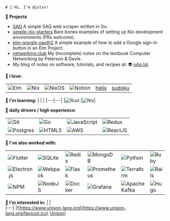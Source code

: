 ```
# 👋 Hi, I’m @jxlxx!
```
**🧪 Projects**
- [SAQ](https://github.com/jxlxx/SAQ) A simple SAQ web scraper written in Go.
- [simple-nix-starters](https://github.com/jxlxx/simple-nix-starters) Bare bones examples of setting up Nix development environments (PRs welcome).
- [elm-google-oauth2](https://github.com/jxlxx/elm-google-oauth2) A simple example of how to add a Google sign-in button in an Elm Project.
- [netwerking.club](https://jxlxx.github.io/netwerking.club/) My (incomplete) notes on the textbook Computer Networking by Peterson & Davie.
- My blog of notes on software, tutorials, and recipes at: 👽 [julio.lol](https://julio.lol/).

**💞️ I love:**  

|   |   |   |   |   |   |
|---|---|---|---|---|---|
| ![Elm](https://img.shields.io/badge/Elm-60B5CC?style=for-the-badge&logo=elm&logoColor=white) | ![Nix](https://img.shields.io/badge/NIX-5277C3.svg?style=for-the-badge&logo=NixOS&logoColor=white) | ![NixOS](https://img.shields.io/badge/NIXOS-5277C3.svg?style=for-the-badge&logo=NixOS&logoColor=white) | ![Notion](https://img.shields.io/badge/Notion-%23000000.svg?style=for-the-badge&logo=notion&logoColor=white) |[helix](https://helix-editor.com/)| [sudoku](https://www.google.com/search?q=sudoku&sxsrf=AJOqlzX__ceIahXe_XxOmMF0D4_nL7ZP7g:1676910033142&source=lnms&tbm=isch&sa=X&ved=2ahUKEwi5yuHWwKT9AhXSlIkEHUYNC28Q_AUoAXoECAEQAw&biw=2538&bih=1312&dpr=1.5) |
 
 
**🌱 I'm learning:**
|   |   |
|---|---|
|![Rust](https://img.shields.io/badge/rust-%23000000.svg?style=for-the-badge&logo=rust&logoColor=white) |![Nix](https://img.shields.io/badge/NIX-5277C3.svg?style=for-the-badge&logo=NixOS&logoColor=white)|

**🫡 daily drivers / high experience:**

|   |   |   |   |   
|---|---|---|---|
| ![Git](https://img.shields.io/badge/git-%23F05033.svg?style=for-the-badge&logo=git&logoColor=white) | ![Go](https://img.shields.io/badge/go-%2300ADD8.svg?style=for-the-badge&logo=go&logoColor=white) | ![JavaScript](https://img.shields.io/badge/javascript-%23323330.svg?style=for-the-badge&logo=javascript&logoColor=%23F7DF1E) | ![Redux](https://img.shields.io/badge/redux-%23593d88.svg?style=for-the-badge&logo=redux&logoColor=white) |
| ![Postgres](https://img.shields.io/badge/postgres-%23316192.svg?style=for-the-badge&logo=postgresql&logoColor=white) | ![HTML5](https://img.shields.io/badge/html5-%23E34F26.svg?style=for-the-badge&logo=html5&logoColor=white) | ![AWS](https://img.shields.io/badge/AWS-%23FF9900.svg?style=for-the-badge&logo=amazon-aws&logoColor=white) | ![ReactJS](https://img.shields.io/badge/-ReactJs-61DAFB?logo=react&logoColor=white&style=for-the-badge)  |

**🤝 I've also worked with:**

|   |   |   |   |   |   |   
|---|---|---|---|---|---|
|![Flutter](https://img.shields.io/badge/Flutter-%2302569B.svg?style=for-the-badge&logo=Flutter&logoColor=white) |![SQLite](https://img.shields.io/badge/sqlite-%2307405e.svg?style=for-the-badge&logo=sqlite&logoColor=white) |![Redis](https://img.shields.io/badge/redis-%23DD0031.svg?style=for-the-badge&logo=redis&logoColor=white) |![MongoDB](https://img.shields.io/badge/MongoDB-%234ea94b.svg?style=for-the-badge&logo=mongodb&logoColor=white) |![Python](https://img.shields.io/badge/python-3670A0?style=for-the-badge&logo=python&logoColor=ffdd54) |![Ruby](https://img.shields.io/badge/ruby-%23CC342D.svg?style=for-the-badge&logo=ruby&logoColor=white) |![TypeScript](https://img.shields.io/badge/typescript-%23007ACC.svg?style=for-the-badge&logo=typescript&logoColor=white)|
|![Electron.js](https://img.shields.io/badge/Electron-191970?style=for-the-badge&logo=Electron&logoColor=white) |![Webpack](https://img.shields.io/badge/webpack-%238DD6F9.svg?style=for-the-badge&logo=webpack&logoColor=black) |![Flask](https://img.shields.io/badge/flask-%23000.svg?style=for-the-badge&logo=flask&logoColor=white) |![Prometheus](https://img.shields.io/badge/Prometheus-E6522C?style=for-the-badge&logo=Prometheus&logoColor=white) |![Terraform](https://img.shields.io/badge/terraform-%235835CC.svg?style=for-the-badge&logo=terraform&logoColor=white) |![Rails](https://img.shields.io/badge/rails-%23CC0000.svg?style=for-the-badge&logo=ruby-on-rails&logoColor=white)|
|![NPM](https://img.shields.io/badge/NPM-%23CB3837.svg?style=for-the-badge&logo=npm&logoColor=white) |![NodeJS](https://img.shields.io/badge/node.js-6DA55F?style=for-the-badge&logo=node.js&logoColor=white) |![Docker](https://img.shields.io/badge/docker-%230db7ed.svg?style=for-the-badge&logo=docker&logoColor=white) |![Grafana](https://img.shields.io/badge/grafana-%23F46800.svg?style=for-the-badge&logo=grafana&logoColor=white) |![Apache Kafka](https://img.shields.io/badge/Apache%20Kafka-000?style=for-the-badge&logo=apachekafka) |![Hugo](https://img.shields.io/badge/Hugo-black.svg?style=for-the-badge&logo=Hugo)|

**👀 I’m interested in:** 
|   |   
|---|
|![https://www.unison-lang.org](https://www.unison-lang.org/favicon.ico) [Unison](https://www.unison-lang.org)|



